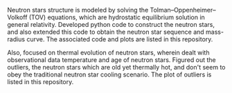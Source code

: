 Neutron stars structure is modeled by solving the Tolman–Oppenheimer–Volkoff (TOV) equations, which are hydrostatic equilibrium solution in general relativity.
Developed python code to construct the neutron stars, and also extended this code to obtain the neutron star sequence and mass-radius curve. 
The associated code and plots are listed in this repository.

Also, focused on thermal evolution of neutron stars, wherein dealt with observational data temperature and age of neutron stars. 
Figured out the outliers, the neutron stars which are old yet thermally hot, and don't seem to obey the traditional neutron star cooling scenario.
The plot of outliers is listed in this repository.
